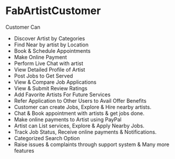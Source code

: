# FabArtistCustomer

Customer Can

- Discover Artist by Categories
- Find Near by artist by Location
- Book & Schedule Appointments
- Make Online Payment
- Perform Live Chat with artist
- View Detailed Profile of Artist
- Post Jobs to Get Served
- View & Compare Job Applications
- View & Submit Review Ratings
- Add Favorite Artists For Future Services
- Refer Application to Other Users to Avail Offer Benefits
- Customer can create Jobs, Explore & Hire nearby artists.
- Chat & Book appointment with artists & get jobs done.
- Make online payments to Artist using PayPal
- Artist can List services, Explore & Apply Nearby Jobs.
- Track Job Status, Receive online payments & Notifications.
- Categorized Search Option
- Raise issues & complaints through support system & Many more features
